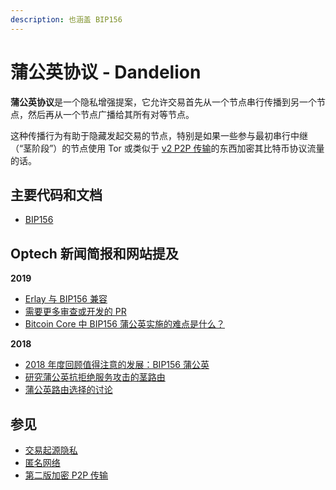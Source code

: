 ```yaml
---
description: 也涵盖 BIP156
---
```


# 蒲公英协议 - Dandelion

**蒲公英协议**是一个隐私增强提案，它允许交易首先从一个节点串行传播到另一个节点，然后再从一个节点广播给其所有对等节点。

这种传播行为有助于隐藏发起交易的节点，特别是如果一些参与最初串行中继（“茎阶段”）的节点使用 Tor 或类似于 [v2 P2P 传输](https://bitcoinops.org/en/topics/v2-p2p-transport/)的东西加密其比特币协议流量的话。

## 主要代码和文档

* [BIP156](https://github.com/bitcoin/bips/blob/master/bip-0156.mediawiki)

## Optech 新闻简报和网站提及

**2019**

* [Erlay 与 BIP156 兼容](https://bitcoinops.org/en/newsletters/2019/06/05/#erlay-proposed)
* [需要更多审查或开发的 PR](https://bitcoinops.org/en/newsletters/2019/02/19/#bitcoin-core-freeze-week)
* [Bitcoin Core 中 BIP156 蒲公英实施的难点是什么？](https://bitcoinops.org/en/newsletters/2019/01/29/#what-s-the-hold-up-implementing-bip156-dandelion-in-bitcoin-core)

**2018**

* [2018 年度回顾值得注意的发展：BIP156 蒲公英](https://bitcoinops.org/en/newsletters/2018/12/28/#dandelion)
* [研究蒲公英抗拒绝服务攻击的茎路由](https://bitcoinops.org/en/newsletters/2018/08/21/#dandelion-protocol-dos-resistant-stem-routing)
* [蒲公英路由选择的讨论](https://bitcoinops.org/en/newsletters/2018/07/03/#dandelion-transaction-relay)

## 参见

* [交易起源隐私](https://bitcoinops.org/en/topics/transaction-origin-privacy/)
* [匿名网络](https://bitcoinops.org/en/topics/anonymity-networks/)
* [第二版加密 P2P 传输](https://bitcoinops.org/en/topics/v2-p2p-transport/)
